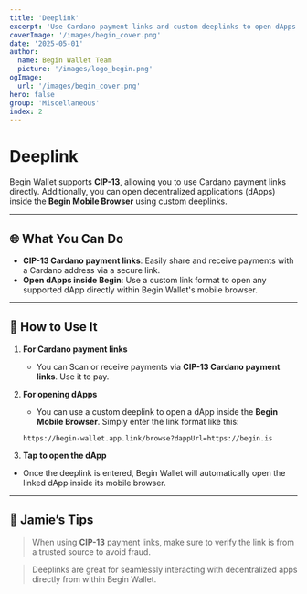 ```yaml
---
title: 'Deeplink'
excerpt: 'Use Cardano payment links and custom deeplinks to open dApps directly within Begin’s mobile browser.'
coverImage: '/images/begin_cover.png'
date: '2025-05-01'
author:
  name: Begin Wallet Team
  picture: '/images/logo_begin.png'
ogImage:
  url: '/images/begin_cover.png'
hero: false
group: 'Miscellaneous'
index: 2
---
```


# Deeplink

Begin Wallet supports **CIP-13**, allowing you to use Cardano payment links directly. Additionally, you can open decentralized applications (dApps) inside the **Begin Mobile Browser** using custom deeplinks.

---

## 🌐 What You Can Do

- **CIP-13 Cardano payment links**: Easily share and receive payments with a Cardano address via a secure link.
- **Open dApps inside Begin**: Use a custom link format to open any supported dApp directly within Begin Wallet's mobile browser.

---

## 👣 How to Use It

1. **For Cardano payment links**  
   - You can Scan or receive payments via **CIP-13 Cardano payment links**. Use it to pay.

2. **For opening dApps**  
   - You can use a custom deeplink to open a dApp inside the **Begin Mobile Browser**. Simply enter the link format like this:

    `https://begin-wallet.app.link/browse?dappUrl=https://begin.is`


3. **Tap to open the dApp**  
- Once the deeplink is entered, Begin Wallet will automatically open the linked dApp inside its mobile browser.

---

## 🧠 Jamie’s Tips

> When using **CIP-13** payment links, make sure to verify the link is from a trusted source to avoid fraud.

> Deeplinks are great for seamlessly interacting with decentralized apps directly from within Begin Wallet.

